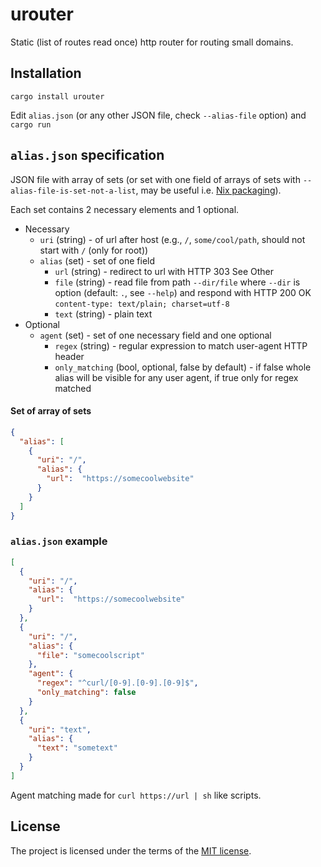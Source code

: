 # urouter

Static (list of routes read once) http router for routing small domains.

## Installation

```shell
cargo install urouter
```

Edit `alias.json` (or any other JSON file, check `--alias-file` option) and `cargo run`

## `alias.json` specification

JSON file with array of sets (or set with one field of arrays of sets with `--alias-file-is-set-not-a-list`, may be useful i.e. [Nix packaging](https://github.com/ivabus/nixos/blob/master/roles/server/urouter.nix)).

Each set contains 2 necessary elements and 1 optional.

- Necessary
  - `uri` (string) - of url after host (e.g., `/`, `some/cool/path`, should not start with `/` (only for root))
  - `alias` (set) - set of one field
    - `url` (string) - redirect to url with HTTP 303 See Other
    - `file` (string) - read file from path `--dir/file` where `--dir` is option (default: `.`, see `--help`) and respond with HTTP 200 OK `content-type: text/plain; charset=utf-8`
    - `text` (string) - plain text
- Optional
  - `agent` (set) - set of one necessary field and one optional
    - `regex` (string) - regular expression to match user-agent HTTP header
    - `only_matching` (bool, optional, false by default) - if false whole alias will be visible for any user agent, if true only for regex matched

#### Set of array of sets

```json
{
  "alias": [
    {
      "uri": "/",
      "alias": {
        "url":  "https://somecoolwebsite"
      }
    }
  ]
}
```

### `alias.json` example

```json
[
  {
    "uri": "/",
    "alias": {
      "url":  "https://somecoolwebsite"
    }
  },
  {
    "uri": "/",
    "alias": {
      "file": "somecoolscript"
    },
    "agent": {
      "regex": "^curl/[0-9].[0-9].[0-9]$",
      "only_matching": false
    }
  },
  {
    "uri": "text",
    "alias": {
      "text": "sometext"
    }
  }
]
```

Agent matching made for `curl https://url | sh` like scripts.

## License

The project is licensed under the terms of the [MIT license](./LICENSE).
